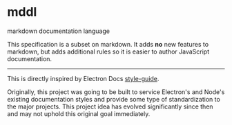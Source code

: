 # mddl

markdown documentation language

This specification is a subset on markdown. It adds **no** new features to markdown, but adds additional rules so it is easier to author JavaScript documentation.

---

This is directly inspired by Electron Docs [style-guide](https://github.com/electron/electron/blob/master/docs/styleguide.md). 

Originally, this project was going to be built to service Electron's and Node's existing documentation styles and provide some type of standardization to the major projects. This project idea has evolved significantly since then and may not uphold this original goal immediately.
